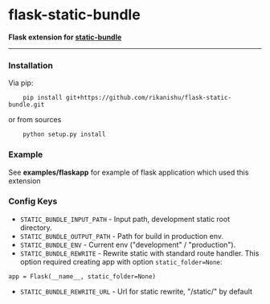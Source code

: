 # flask-static-bundle #
**Flask extension for [static-bundle](http://github.com/rikanishu/static-bundle)**

---

### Installation ###

Via pip:
```
    pip install git+https://github.com/rikanishu/flask-static-bundle.git
```
or from sources
```
    python setup.py install
```

### Example ###

See **examples/flaskapp** for example of flask application which used this extension

### Config Keys ###

 - `STATIC_BUNDLE_INPUT_PATH` - Input path, development static root directory.
 - `STATIC_BUNDLE_OUTPUT_PATH` - Path for build in production env.
 - `STATIC_BUNDLE_ENV` - Current env ("development" / "production").
 - `STATIC_BUNDLE_REWRITE` - Rewrite static with standard route handler.
This option required creating app with option `static_folder=None`:
```
app = Flask(__name__, static_folder=None)
```
 - `STATIC_BUNDLE_REWRITE_URL` - Url for static rewrite, "/static/<filename>" by default
